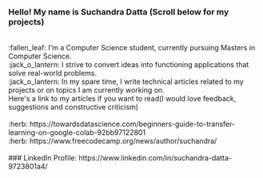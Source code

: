 ### Hello! My name is Suchandra Datta (Scroll below for my projects)
<br/>
:fallen_leaf: I'm a Computer Science student, currently pursuing Masters in Computer Science. 
<br/>
:jack_o_lantern: I strive to convert ideas into functioning applications that solve real-world problems.
<br/>
:jack_o_lantern: In my spare time, I write technical articles related to my projects or on topics I am currently working on. 
<br/>
Here's a link to my articles if you want to read(I would love feedback, suggestions and constructive criticism)
<br/>
<br/>:herb: https://towardsdatascience.com/beginners-guide-to-transfer-learning-on-google-colab-92bb97122801
<br/>:herb: https://www.freecodecamp.org/news/author/suchandra/
<br/><br/>
### LinkedIn Profile: https://www.linkedin.com/in/suchandra-datta-9723801a4/

